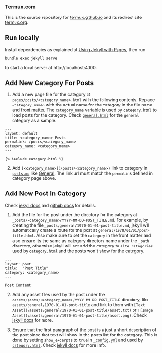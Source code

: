 ### Termux.com

This is the source repository for [termux.github.io](https://termux.github.io) and its redirect site [termux.org](https://termux.org).
##



## Run locally

Install dependencies as explained at [Using Jekyll with Pages](https://help.github.com/articles/using-jekyll-with-pages/), then run

```
bundle exec jekyll serve
```

to start a local server at http://localhost:4000.
##



## Add New Category For Posts

1. Add a new page file for the category at `pages/posts/<category_name>.html` with the following contents. Replace `<category_name>` with the actual name for the category in the file name and [front matter](https://jekyllrb.com/docs/front-matter). The `category_name` variable is used by [`category.html`](_includes/category.html) to load posts for the category. Check [`general.html`](pages/posts/general.html) for the `general` category as a sample.

```
---
layout: default
title: <category_name> Posts
permalink: /posts/<category_name>
category_name: <category_name>
---

{% include category.html %}
```

2. Add `[<category_name>](/posts/<category_name>)` link to category in [`posts.md`](pages/posts.md) like [General](/posts/general). The link url must match the `permalink` defined in category page above.
##



## Add New Post In Category

Check [jekyll docs](https://jekyllrb.com/docs/posts) and [github docs](https://docs.github.com/en/pages/setting-up-a-github-pages-site-with-jekyll/adding-content-to-your-github-pages-site-using-jekyll#adding-a-new-post-to-your-site) for details.

1. Add the file for the post under the directory for the category at `_posts/<category_name>/YYYY-MM-DD-POST_TITLE.md`. For example, by creating the file `_posts/general/1970-01-01-post-title.md`, jekyll will automatically create a route for the post at `general/1970/01/01/post-title.html`. Also make sure to set the `category` in the front matter and also ensure its the same as category directory name under the `_path` directory, otherwise jekyll will not add the category to `site.categories` used by [`category.html`](_includes/category.html) and the posts won't show for the category.

```
---
layout: post
title:  "Post Title"
category: <category_name>
---

Post Content
```

2. Add any asset files used by the post under the `assets/posts/<category_name>/YYYY-MM-DD-POST_TITLE` directory, like `assets/general/1970-01-01-post-title` and link to them with `[Text Asset](/assets/general/1970-01-01-post-title/asset.txt)` or `![Image Asset](/assets/general/1970-01-01-post-title/asset.png)`. Check [jekyll docs](https://jekyllrb.com/docs/posts/#including-images-and-resources) for more.

3. Ensure that the first paragraph of the post is a just a short description of the post since that text will show in the posts list for the category. This is done by setting `show_excerpts` to `true` in [`_config.yml`](_config.yml) and used by [`category.html`](_includes/category.html). Check [jekyll docs](https://jekyllrb.com/docs/posts/#post-excerpts) for more info.
##
